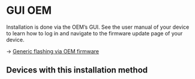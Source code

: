 # GUI OEM

Installation is done via the OEM’s GUI. See the user manual of your device to learn how to log in and navigate to the firmware update page of your device.

→ [Generic flashing via OEM firmware](/docs/guide-user/installation/generic.flashing#method_1via_oem_firmware "docs:guide-user:installation:generic.flashing")

## Devices with this installation method
